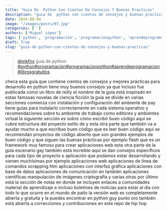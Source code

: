 ```yaml
---
title: "Guia De  Python Con Cientos De Consejos Y Buenas Practicas"
description: "guia de  python con cientos de consejos y buenas practicas"
date: 2024-08-04
image: "/images/posts/07.jpg"
categories: ['']
authors: ['Miguel López']
tags: ['python', 'programación', 'programacionpython', 'aprendeprogramacion', 'librosgratuitos']
draft: True
slug: "guia-de-python-con-cientos-de-consejos-y-buenas-practicas"
---
```


<blockquote class="tiktok-embed" cite="{https://www.tiktok.com/@mkfnx/video/7169697472271387909}" data-video-id="7169697472271387909" style="max-width: 605px;min-width: 325px;" > <section> <a target="_blank" title="@mkfnx" href="https://www.tiktok.com/@mkfnx?refer=embed">@mkfnx</a> guia de  python </section> <a title="python" target="_blank" href="https://www.tiktok.com/tag/python?refer=embed">#python</a><a title="programación" target="_blank" href="https://www.tiktok.com/tag/programación?refer=embed">#programación</a><a title="programacionpython" target="_blank" href="https://www.tiktok.com/tag/programacionpython?refer=embed">#programacionpython</a><a title="aprendeprogramacion" target="_blank" href="https://www.tiktok.com/tag/aprendeprogramacion?refer=embed">#aprendeprogramacion</a><a title="librosgratuitos" target="_blank" href="https://www.tiktok.com/tag/librosgratuitos?refer=embed">#librosgratuitos</a> </blockquote> <script async src="https://www.tiktok.com/embed.js"></script>

checa esta guía que contiene cientos de consejos y mejores prácticas para desarrollo en python tiene muy buenos consejos ya que incluso fue publicada como un libro de reilly el nombre de la guía está inspirado en estas famosas novelas de ciencia ficción la guía se divide en varias secciones comienza con instalación y configuración del ambiente de pay tiene guías para instalarlo correctamente en cada sistema operativo y recomendaciones sobre tu ambiente de trabajo como editores y ambientes virtual la siguiente sección es sobre cómo escribir buen código aquí se cubre estructura del proyecto estilo de y esta otra parte que también va a ayudar mucho a que escribas buen código que es leer buen código aquí se recomiendan proyectos de código abierto que son grandes ejemplos de buen código y que siguen las buenas prácticas por ejemplo flash que es un framework muy famoso para crear aplicaciones web esta otra parte de la guía escenario gay también está increíble aquí se dan consejos específicos para cada tipo de proyecto o aplicación que podamos estar desarrollando y vienen muchísimas por ejemplo aplicaciones web aplicaciones de línea de comandos scrapping htm aplicaciones con interfaz gráfica aplicaciones con base de datos aplicaciones de comunicación en también aplicaciones científicas manipulación de imágenes criptografía y varias otras por último está la sección de notas en donde se incluyen enlaces a comunidades material de aprendizaje e incluso boletines de noticias para estar al día con todo lo que ocurre en el mundo de paito la versión web es completamente abierta y gratuita y la puedes encontrar en python guy punto oro también está abierta a correcciones y contribuciones en este repo de hip hop 